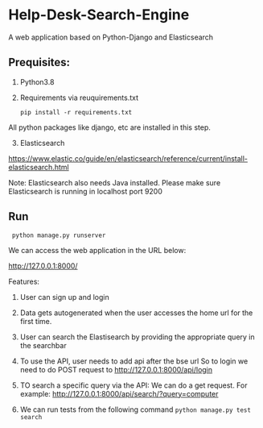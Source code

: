 # Help-Desk-Search-Engine

A web application based on Python-Django and Elasticsearch

## Prequisites:

1. Python3.8
2. Requirements via reuquirements.txt
   
   `
    pip install -r requirements.txt   
`
   
All python packages like django, etc are installed in this step.
   
3. Elasticsearch 

https://www.elastic.co/guide/en/elasticsearch/reference/current/install-elasticsearch.html
   
Note: Elasticsearch also needs Java installed.
Please make sure Elasticsearch is running in localhost port 9200

## Run
` python manage.py runserver`

We can access the web application in the URL below:

http://127.0.0.1:8000/

Features:
1. User can sign up and login
2. Data gets autogenerated when the user accesses the home url
for the first time.
   
3. User can search the Elastisearch by providing the appropriate query in the searchbar

4. To use the API, user needs to add api after the bse url
So to login we need to do POST request to 
   http://127.0.0.1:8000/api/login
   
5. TO search a specific query via the API:
We can do a get request. For example:
   http://127.0.0.1:8000/api/search/?query=computer
   
6. We can run tests from the following command
`
python manage.py test search   
`
